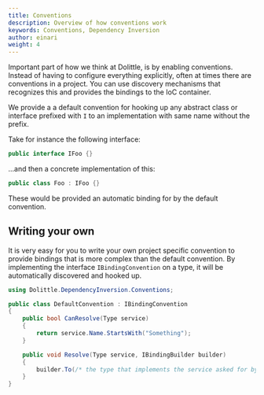 ```yaml
---
title: Conventions
description: Overview of how conventions work
keywords: Conventions, Dependency Inversion
author: einari
weight: 4
---
```

Important part of how we think at Dolittle, is by enabling conventions.
Instead of having to configure everything explicitly, often at times there
are conventions in a project. You can use discovery mechanisms that
recognizes this and provides the bindings to the IoC container.

We provide a a default convention for hooking up any abstract class or interface
prefixed with `I` to an implementation with same name without the prefix.

Take for instance the following interface:

```csharp
public interface IFoo {}
```

...and then a concrete implementation of this:

```csharp
public class Foo : IFoo {}
```

These would be provided an automatic binding for by the default convention.

## Writing your own

It is very easy for you to write your own project specific convention to provide
bindings that is more complex than the default convention.
By implementing the interface `IBindingConvention` on a type, it will be
automatically discovered and hooked up.

```csharp
using Dolittle.DependencyInversion.Conventions;

public class DefaultConvention : IBindingConvention
{
    public bool CanResolve(Type service)
    {
        return service.Name.StartsWith("Something");
    }

    public void Resolve(Type service, IBindingBuilder builder)
    {
        builder.To(/* the type that implements the service asked for by CanResolve() */ )
    }
}
```
